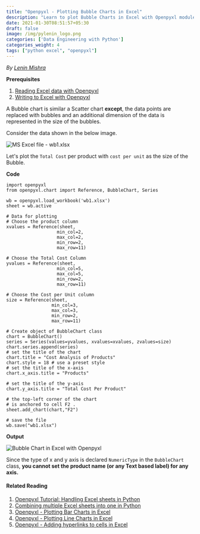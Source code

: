 ```yaml
---
title: "Openpyxl - Plotting Bubble Charts in Excel"
description: "Learn to plot Bubble Charts in Excel with Openpyxl module in Python 3."
date: 2021-01-30T08:51:57+05:30
draft: false
image: /img/pylenin_logo.png
categories: ['Data Engineering with Python']
categories_weight: 4
tags: ["python excel", "openpyxl"]
---
```

<div class="sharethis-inline-follow-buttons"></div>

*By [Lenin Mishra](https://www.pylenin.com/authors/#lenin-mishra)*

**Prerequisites**

1. [Reading Excel data with Openpyxl](https://www.pylenin.com/blogs/excel-with-python/#reading-data-from-excel-using-openpyxl)
2. [Writing to Excel with Openpyxl](https://www.pylenin.com/blogs/excel-with-python/#writing-data-to-cells-in-excel-with-openpyxl)

A Bubble chart is similar a Scatter chart **except**, 
the data points are replaced with bubbles 
and an additional dimension of the data is represented 
in the size of the bubbles.

Consider the data shown in the below image.

![MS Excel file - wb1.xlsx](/img/excel-with-python/bubble-chart-1.png)

Let's plot the `Total Cost` per product with `cost per unit` as the size of the Bubble.

<script async src="https://pagead2.googlesyndication.com/pagead/js/adsbygoogle.js"></script>
<!-- Horizontal display ad Pylenin -->
<ins class="adsbygoogle"
     style="display:block"
     data-ad-client="ca-pub-6088392832221933"
     data-ad-slot="8875064651"
     data-ad-format="auto"
     data-full-width-responsive="true"></ins>
<script>
     (adsbygoogle = window.adsbygoogle || []).push({});
</script>

**Code**

```python3
import openpyxl
from openpyxl.chart import Reference, BubbleChart, Series

wb = openpyxl.load_workbook('wb1.xlsx')
sheet = wb.active

# Data for plotting
# Choose the product column
xvalues = Reference(sheet,
                   min_col=2,
                   max_col=2,
                   min_row=2,
                   max_row=11)

# Choose the Total Cost Column
yvalues = Reference(sheet,
                   min_col=5,
                   max_col=5,
                   min_row=2,
                   max_row=11)

# Choose the Cost per Unit column
size = Reference(sheet,
                 min_col=3,
                 max_col=3,
                 min_row=2,
                 max_row=11)

# Create object of BubbleChart class
chart = BubbleChart()
series = Series(values=yvalues, xvalues=xvalues, zvalues=size)
chart.series.append(series)
# set the title of the chart
chart.title = "Cost Analysis of Products"
chart.style = 18 # use a preset style
# set the title of the x-axis
chart.x_axis.title = "Products"

# set the title of the y-axis
chart.y_axis.title = "Total Cost Per Product"

# the top-left corner of the chart
# is anchored to cell F2 .
sheet.add_chart(chart,"F2")

# save the file 
wb.save("wb1.xlsx")
```

**Output**

![Bubble Chart in Excel with Openpyxl](/img/excel-with-python/bubble-chart-2.png)

Since the type of x and y axis is declared `NumericType` in the `BubbleChart` class, **you cannot set the product name (or any Text based label) for any axis.**

#### Related Reading

1. [Openpyxl Tutorial: Handling Excel sheets in Python](https://www.pylenin.com/blogs/excel-with-python/)
2. [Combining multiple Excel sheets into one in Python](https://www.pylenin.com/blogs/combining-workbooks-to-sheets/)
3. [Openpyxl - Plotting Bar Charts in Excel](https://www.pylenin.com/blogs/bar-charts-openpyxl/)
4. [Openpyxl - Plotting Line Charts in Excel](https://www.pylenin.com/blogs/line-charts-openpyxl/)
5. [Openpyxl - Adding hyperlinks to cells in Excel](https://www.pylenin.com/blogs/adding-hyperlink-openpyxl/)